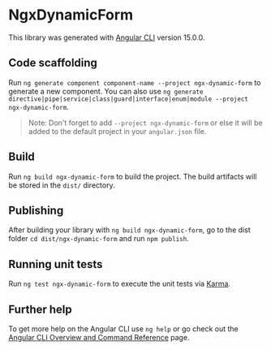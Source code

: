 # NgxDynamicForm

This library was generated with [Angular CLI](https://github.com/angular/angular-cli) version 15.0.0.

## Code scaffolding

Run `ng generate component component-name --project ngx-dynamic-form` to generate a new component. You can also use `ng generate directive|pipe|service|class|guard|interface|enum|module --project ngx-dynamic-form`.
> Note: Don't forget to add `--project ngx-dynamic-form` or else it will be added to the default project in your `angular.json` file. 

## Build

Run `ng build ngx-dynamic-form` to build the project. The build artifacts will be stored in the `dist/` directory.

## Publishing

After building your library with `ng build ngx-dynamic-form`, go to the dist folder `cd dist/ngx-dynamic-form` and run `npm publish`.

## Running unit tests

Run `ng test ngx-dynamic-form` to execute the unit tests via [Karma](https://karma-runner.github.io).

## Further help

To get more help on the Angular CLI use `ng help` or go check out the [Angular CLI Overview and Command Reference](https://angular.io/cli) page.
